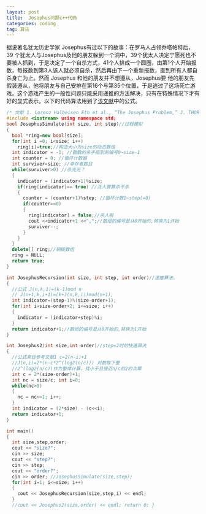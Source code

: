 ```yaml
---
layout: post
title:  Josephus问题c++代码
categories: coding
tag: 算法
---
```

据说著名犹太历史学家 Josephus有过以下的故事：在罗马人占领乔塔帕特后，39 个犹太人与Josephus及他的朋友躲到一个洞中，39个犹太人决定宁愿死也不要被人抓到，于是决定了一个自杀方式，41个人排成一个圆圈，由第1个人开始报数，每报数到第3人该人就必须自杀，然后再由下一个重新报数，直到所有人都自杀身亡为止。然而 Josephus 和他的朋友并不想遵从，Josephus要 他的朋友先假装遵从，他将朋友与自己安排在第16个与第35个位置，于是逃过了这场死亡游戏。这个游戏产生的一般性问题只能采用递推的方法解决，只有在特殊情况下才有好的显式表示。以下的代码算法用到了[该文献](http://citeseerx.ist.psu.edu/viewdoc/summary?doi=10.1.1.34.4643)中的公式。

```c++
/* 文献 1. Lorenz Halbeisen Eth et al., “The Josephus Problem,” J. THOR. NOMBRES BORDEAUX 9 (1997): 303--318. 给出了递推公式的推导并讨论了显示表示，其中间隔k=2时有很好的结果。 J(n,k,i)表示大小为n的环，从标号0开始，每k个杀一个，第i个被杀的人的编号。 */ 
#include <iostream> using namespace std; 
bool JosephusSimulate(int size, int step)//过程模拟 
{ 
  bool *ring=new bool[size]; 
  for(int i =0; i<size; i++) 
    ring[i]=true;//构造大小为size的动态数组 
  int indicator = -1; //数数的杀手指到的编号0~size-1 
  int counter = 0; //循环计数器 
  int surviver=size; //幸存者数目 
  while(surviver>0) //杀光光？ 
  { 
    indicator = (indicator+1)%size; 
    if(ring[indicator]== true) //活人算算杀不杀 
    { 
      counter = (counter+1)%step; //循环计数1~step(=0) 
      if(counter==0) 
      { 
        ring[indicator] = false;//杀人啦 
        cout <<indicator+1 <<",";//数组的编号是从0开始的,转换为1开始 
        surviver--; 
      } 
    } 
  } 
  delete[] ring;//销毁数组 
  ring = NULL; 
  return true; 
} 

int JosephusRecursion(int size, int step, int order)//递推算法， 
{ 
  //公式 J(n,k,1)=(k-1)mod n 
  // J(n+1,k,i+1)=(k+J(n,k,i))mod(n+1), 
  int indicator=(step-1)%(size-order+1); 
  for(int i=size-order+2; i<=size; i++) 
  { 
    indicator = (indicator+step)%i; 
  } 
  return indicator+1;//数组的编号是从0开始的,转换为1开始 
} 

int Josephus2(int size,int order)//step=2时的快速算法 
{ 
  //公式来自参考文献1 c=2(n-i)+1 
  //J(n,i)=2*(n-c*2^(log2(n/c))) 对数取下整 
  //2^(log2(n/c))作为整体计算，找小于且接近n/c的2的次幂 
  int c = 2*(size-order)+1; 
  int nc = size/c; int i=0; 
  while(nc>0) 
  { 
    nc = nc>>1; i++; 
  } 
  int indicator = (2*size) - (c<<i); 
  return indicator+1; 
} 

int main() 
{ 
  int size,step,order; 
  cout << "size?"; 
  cin >> size; 
  cout << "step?"; 
  cin >> step; 
  cout << "order?"; 
  cin >> order; //JosephusSimulate(size,step); 
  for(int i=1; i<=size; i++) 
  { 
    cout << JosephusRecursion(size,step,i) << endl; 
  } 
  //cout << Josephus2(size,order) << endl; return 0; }
```

